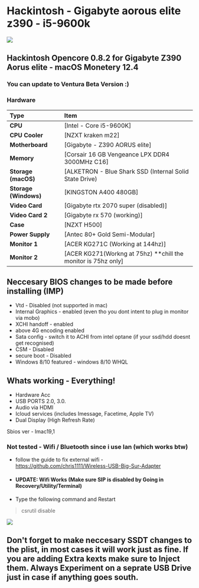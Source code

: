 # Hackintosh - Gigabyte aorous elite z390 - i5-9600k

<img src="https://i.imgur.com/WylWUVy.png"/>



## Hackintosh Opencore 0.8.2 for Gigabyte Z390 Aorus elite - macOS Monetery 12.4

### You can update to Ventura Beta Version :) 


### Hardware

Type|Item
:----|:----
**CPU** | [Intel - Core i5-9600K]
**CPU Cooler** | [NZXT kraken m22] 
**Motherboard** | [Gigabyte - Z390 AORUS elite]
**Memory** | [Corsair 16 GB Vengeance LPX DDR4 3000MHz C16]
**Storage (macOS)** | [ALKETRON - Blue Shark SSD (Internal Solid State Drive) | 120GB]
**Storage (Windows)** | [KINGSTON A400 480GB]
**Video Card** | [Gigabyte rtx 2070 super (disabled)]
**Video Card 2** | [Gigabyte rx 570 (working)]
**Case** | [NZXT H500]
**Power Supply** | [Antec 80+ Gold Semi-Modular]
**Monitor 1** | [ACER KG271C (Working at 144hz)]
**Monitor 2** | [ACER KG271(Workng at 75hz) **chill the monitor is 75hz only]


## Neccesary BIOS changes to be made before installing (IMP)
* Vtd - Disabled (not supported in mac)
* Internal Graphics - enabled (even tho you dont intent to plug in monitor via mobo)
* XCHI handoff - enabled
* above 4G encoding  enabled
* Sata config - switch it to ACHI from intel optane (if your ssd/hdd doesnt get recognised)
* CSM - Disabled
* secure boot - Disabled
* Windows 8/10 featured - windows 8/10 WHQL


## Whats working - Everything!
* Hardware Acc
* USB PORTS 2.0, 3.0.
* Audio via HDMI
* Icloud services (includes Imessage, Facetime, Apple TV)
* Dual Display (High Refresh Rate)

Sbios ver - Imac19,1
 

### Not tested - Wifi / Bluetooth since i use lan (which works btw)

* follow the guide to fix external wifi - https://github.com/chris1111/Wireless-USB-Big-Sur-Adapter

* #### UPDATE: Wifi Works (Make sure SIP is disabled by Going in Recovery/Utility/Terminal)

* Type the following command and Restart

> csrutil disable


<img src="https://i.imgur.com/De1jhL0.png"/>



## Don't forget to make neccesary SSDT changes to the plist, in most cases it will work just as fine. If you are adding Extra kexts make sure to Inject them. Always Experiment on a seprate USB Drive just in case if anything goes south.
